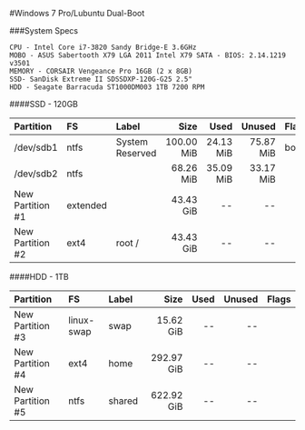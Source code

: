 #Windows 7 Pro/Lubuntu Dual-Boot

###System Specs

    CPU - Intel Core i7-3820 Sandy Bridge-E 3.6GHz
    MOBO - ASUS Sabertooth X79 LGA 2011 Intel X79 SATA - BIOS: 2.14.1219 v3501
    MEMORY - CORSAIR Vengeance Pro 16GB (2 x 8GB)
    SSD- SanDisk Extreme II SDSSDXP-120G-G25 2.5"
    HDD - Seagate Barracuda ST1000DM003 1TB 7200 RPM

####SSD - 120GB


| Partition | FS | Label |  Size | Used | Unused | Flags |
| :-------- | :--- | :-------------- | ---------: | --------: | --------: | :--- |
| /dev/sdb1 | ntfs | System Reserved | 100.00 MiB | 24.13 MiB | 75.87 MiB | boot |
| /dev/sdb2 | ntfs |  | 68.26 MiB | 35.09 MiB | 33.17 MiB |  |
| New Partition #1 | extended |  |  43.43 GiB | -- | -- |  | 
| New Partition #2 | ext4 | root / | 43.43 GiB | -- | -- |  |


####HDD - 1TB

| Partition | FS | Label |  Size | Used | Unused | Flags |
| :-------- | :--- | :-------------- | ---------: | --------: | --------: | :--- |
| New Partition #3 | linux-swap | swap | 15.62 GiB | -- | -- |  | 
| New Partition #4 | ext4 | home | 292.97 GiB | -- | -- |  |
| New Partition #5 | ntfs | shared | 622.92 GiB | -- | -- |  |

